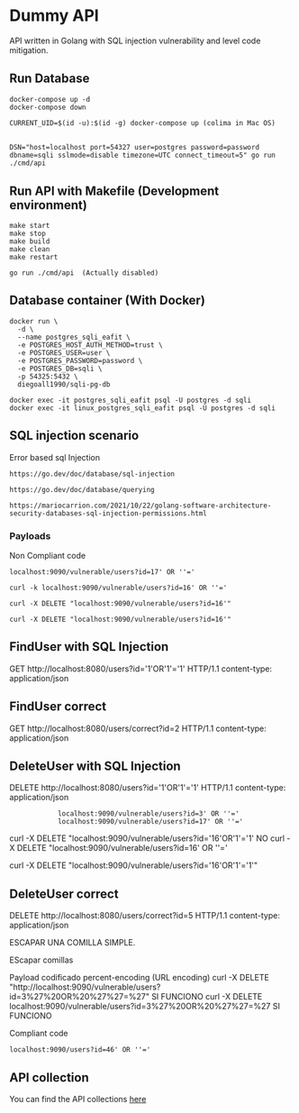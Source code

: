# Dummy API  
    
API written in Golang with SQL injection vulnerability and level code mitigation.

## Run Database

    docker-compose up -d
    docker-compose down

    CURRENT_UID=$(id -u):$(id -g) docker-compose up (colima in Mac OS)

##

    DSN="host=localhost port=54327 user=postgres password=password dbname=sqli sslmode=disable timezone=UTC connect_timeout=5" go run ./cmd/api


## Run API with Makefile (Development environment)

    make start
    make stop
    make build
    make clean
    make restart

    go run ./cmd/api  (Actually disabled)


## Database container (With Docker)

```
docker run \
  -d \
  --name postgres_sqli_eafit \
  -e POSTGRES_HOST_AUTH_METHOD=trust \
  -e POSTGRES_USER=user \
  -e POSTGRES_PASSWORD=password \
  -e POSTGRES_DB=sqli \
  -p 54325:5432 \
  diegoall1990/sqli-pg-db
```

    docker exec -it postgres_sqli_eafit psql -U postgres -d sqli
    docker exec -it linux_postgres_sqli_eafit psql -U postgres -d sqli


## SQL injection scenario


Error based sql Injection

    https://go.dev/doc/database/sql-injection

    https://go.dev/doc/database/querying

    https://mariocarrion.com/2021/10/22/golang-software-architecture-security-databases-sql-injection-permissions.html


### Payloads

Non Compliant code

    localhost:9090/vulnerable/users?id=17' OR ''='

    curl -k localhost:9090/vulnerable/users?id=16' OR ''='

    curl -X DELETE "localhost:9090/vulnerable/users?id=16'"

    curl -X DELETE "localhost:9090/vulnerable/users?id=16'"



## FindUser with SQL Injection
GET http://localhost:8080/users?id='1'OR'1'='1' HTTP/1.1
content-type: application/json

###

## FindUser correct
GET http://localhost:8080/users/correct?id=2 HTTP/1.1
content-type: application/json

###

## DeleteUser with SQL Injection
DELETE http://localhost:8080/users?id='1'OR'1'='1' HTTP/1.1
content-type: application/json
                
                localhost:9090/vulnerable/users?id=3' OR ''='
                localhost:9090/vulnerable/users?id=17' OR ''='
curl -X DELETE "localhost:9090/vulnerable/users?id='16'OR'1'='1' NO
curl -X DELETE "localhost:9090/vulnerable/users?id=16' OR ''='

curl -X DELETE "localhost:9090/vulnerable/users?id='16'OR'1'='1'" 

###

## DeleteUser correct
DELETE http://localhost:8080/users/correct?id=5 HTTP/1.1
content-type: application/json



ESCAPAR UNA COMILLA SIMPLE.

EScapar comillas

Payload codificado
percent-encoding (URL encoding)
curl -X DELETE "http://localhost:9090/vulnerable/users?id=3%27%20OR%20%27%27=%27"  SI FUNCIONO
curl -X DELETE localhost:9090/vulnerable/users?id=3%27%20OR%20%27%27=%27  SI FUNCIONO

Compliant code

    localhost:9090/users?id=46' OR ''='


## API collection

You can find the API collections [here](SQL-Injection-EAFIT.postman_collection.json)



















